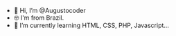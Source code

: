 - 👋 Hi, I’m @Augustocoder
- 🤓 I'm from Brazil.
- 🌱 I’m currently learning HTML, CSS, PHP, Javascript...



